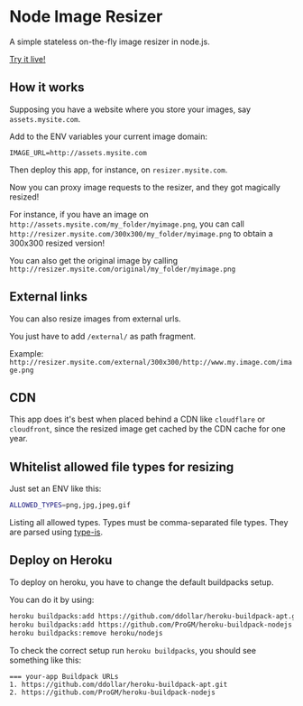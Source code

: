 Node Image Resizer
=====================

A simple stateless on-the-fly image resizer in node.js.

[Try it live!](https://node-image-resizer.herokuapp.com/external/100x100/https://upload.wikimedia.org/wikipedia/en/thumb/8/80/Wikipedia-logo-v2.svg/1122px-Wikipedia-logo-v2.svg.png)


## How it works
Supposing you have a website where you store your images, say `assets.mysite.com`.

Add to the ENV variables your current image domain:

```
IMAGE_URL=http://assets.mysite.com
```

Then deploy this app, for instance, on `resizer.mysite.com`.

Now you can proxy image requests to the resizer, and they got magically resized!

For instance, if you have an image on `http://assets.mysite.com/my_folder/myimage.png`, you can call `http://resizer.mysite.com/300x300/my_folder/myimage.png` to obtain a 300x300 resized version!

You can also get the original image by calling `http://resizer.mysite.com/original/my_folder/myimage.png`

## External links

You can also resize images from external urls.

You just have to add `/external/` as path fragment.

Example: `http://resizer.mysite.com/external/300x300/http://www.my.image.com/image.png`

## CDN

This app does it's best when placed behind a CDN like `cloudflare` or `cloudfront`, since the resized image get cached by the CDN cache for one year.

## Whitelist allowed file types for resizing

Just set an ENV like this:

```bash
ALLOWED_TYPES=png,jpg,jpeg,gif
```

Listing all allowed types. Types must be comma-separated file types. They are parsed using [type-is](https://github.com/jshttp/type-is).

## Deploy on Heroku

To deploy on heroku, you have to change the default buildpacks setup.

You can do it by using:
```bash
heroku buildpacks:add https://github.com/ddollar/heroku-buildpack-apt.git
heroku buildpacks:add https://github.com/ProGM/heroku-buildpack-nodejs
heroku buildpacks:remove heroku/nodejs
```

To check the correct setup run `heroku buildpacks`, you should see something like this:

```
=== your-app Buildpack URLs
1. https://github.com/ddollar/heroku-buildpack-apt.git
2. https://github.com/ProGM/heroku-buildpack-nodejs
```

